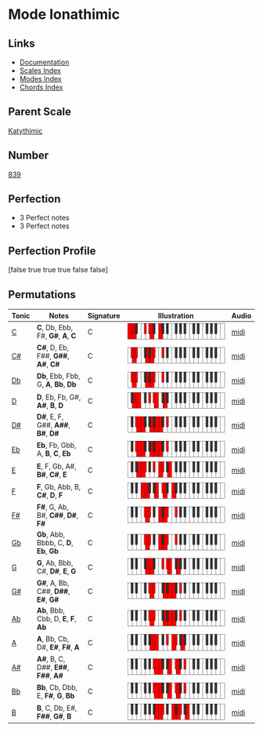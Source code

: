# Mode Ionathimic

## Links

- [Documentation](index.md)
- [Scales Index](Scales.md)
- [Modes Index](Modes.md)
- [Chords Index](Chords.md)

## Parent Scale

[Katythimic](ScaleKatythimic.md)

## Number

[839](https://ianring.com/musictheory/scales/839)

## Perfection

- 3 Perfect notes
- 3 Perfect notes

## Perfection Profile

[false true true true false false]

## Permutations

| Tonic | Notes | Signature | Illustration | Audio |
|-------|-------|-----------|--------------|-------|
| [C](ModeCNaturalIonathimic.md) | **C**, Db, Ebb, F#, **G#**, **A**, **C** | C | ![CNaturalIonathimic](ModeCNaturalIonathimic.png) | [midi](https://github.com/edipermadi/music/blob/main/docs/ModeCNaturalIonathimic.mid?raw=true) |
| [C#](ModeCSharpIonathimic.md) | **C#**, D, Eb, F##, **G##**, **A#**, **C#** | C | ![CSharpIonathimic](ModeCSharpIonathimic.png) | [midi](https://github.com/edipermadi/music/blob/main/docs/ModeCSharpIonathimic.mid?raw=true) |
| [Db](ModeDFlatIonathimic.md) | **Db**, Ebb, Fbb, G, **A**, **Bb**, **Db** | C | ![DFlatIonathimic](ModeDFlatIonathimic.png) | [midi](https://github.com/edipermadi/music/blob/main/docs/ModeDFlatIonathimic.mid?raw=true) |
| [D](ModeDNaturalIonathimic.md) | **D**, Eb, Fb, G#, **A#**, **B**, **D** | C | ![DNaturalIonathimic](ModeDNaturalIonathimic.png) | [midi](https://github.com/edipermadi/music/blob/main/docs/ModeDNaturalIonathimic.mid?raw=true) |
| [D#](ModeDSharpIonathimic.md) | **D#**, E, F, G##, **A##**, **B#**, **D#** | C | ![DSharpIonathimic](ModeDSharpIonathimic.png) | [midi](https://github.com/edipermadi/music/blob/main/docs/ModeDSharpIonathimic.mid?raw=true) |
| [Eb](ModeEFlatIonathimic.md) | **Eb**, Fb, Gbb, A, **B**, **C**, **Eb** | C | ![EFlatIonathimic](ModeEFlatIonathimic.png) | [midi](https://github.com/edipermadi/music/blob/main/docs/ModeEFlatIonathimic.mid?raw=true) |
| [E](ModeENaturalIonathimic.md) | **E**, F, Gb, A#, **B#**, **C#**, **E** | C | ![ENaturalIonathimic](ModeENaturalIonathimic.png) | [midi](https://github.com/edipermadi/music/blob/main/docs/ModeENaturalIonathimic.mid?raw=true) |
| [F](ModeFNaturalIonathimic.md) | **F**, Gb, Abb, B, **C#**, **D**, **F** | C | ![FNaturalIonathimic](ModeFNaturalIonathimic.png) | [midi](https://github.com/edipermadi/music/blob/main/docs/ModeFNaturalIonathimic.mid?raw=true) |
| [F#](ModeFSharpIonathimic.md) | **F#**, G, Ab, B#, **C##**, **D#**, **F#** | C | ![FSharpIonathimic](ModeFSharpIonathimic.png) | [midi](https://github.com/edipermadi/music/blob/main/docs/ModeFSharpIonathimic.mid?raw=true) |
| [Gb](ModeGFlatIonathimic.md) | **Gb**, Abb, Bbbb, C, **D**, **Eb**, **Gb** | C | ![GFlatIonathimic](ModeGFlatIonathimic.png) | [midi](https://github.com/edipermadi/music/blob/main/docs/ModeGFlatIonathimic.mid?raw=true) |
| [G](ModeGNaturalIonathimic.md) | **G**, Ab, Bbb, C#, **D#**, **E**, **G** | C | ![GNaturalIonathimic](ModeGNaturalIonathimic.png) | [midi](https://github.com/edipermadi/music/blob/main/docs/ModeGNaturalIonathimic.mid?raw=true) |
| [G#](ModeGSharpIonathimic.md) | **G#**, A, Bb, C##, **D##**, **E#**, **G#** | C | ![GSharpIonathimic](ModeGSharpIonathimic.png) | [midi](https://github.com/edipermadi/music/blob/main/docs/ModeGSharpIonathimic.mid?raw=true) |
| [Ab](ModeAFlatIonathimic.md) | **Ab**, Bbb, Cbb, D, **E**, **F**, **Ab** | C | ![AFlatIonathimic](ModeAFlatIonathimic.png) | [midi](https://github.com/edipermadi/music/blob/main/docs/ModeAFlatIonathimic.mid?raw=true) |
| [A](ModeANaturalIonathimic.md) | **A**, Bb, Cb, D#, **E#**, **F#**, **A** | C | ![ANaturalIonathimic](ModeANaturalIonathimic.png) | [midi](https://github.com/edipermadi/music/blob/main/docs/ModeANaturalIonathimic.mid?raw=true) |
| [A#](ModeASharpIonathimic.md) | **A#**, B, C, D##, **E##**, **F##**, **A#** | C | ![ASharpIonathimic](ModeASharpIonathimic.png) | [midi](https://github.com/edipermadi/music/blob/main/docs/ModeASharpIonathimic.mid?raw=true) |
| [Bb](ModeBFlatIonathimic.md) | **Bb**, Cb, Dbb, E, **F#**, **G**, **Bb** | C | ![BFlatIonathimic](ModeBFlatIonathimic.png) | [midi](https://github.com/edipermadi/music/blob/main/docs/ModeBFlatIonathimic.mid?raw=true) |
| [B](ModeBNaturalIonathimic.md) | **B**, C, Db, E#, **F##**, **G#**, **B** | C | ![BNaturalIonathimic](ModeBNaturalIonathimic.png) | [midi](https://github.com/edipermadi/music/blob/main/docs/ModeBNaturalIonathimic.mid?raw=true) |
